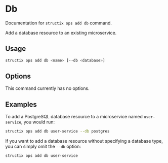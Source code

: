 # Db

Documentation for `structix ops add db` command.

Add a database resource to an existing microservice.

## Usage

```bash
structix ops add db <name> [--db <database>]
```

## Options

This command currently has no options.

## Examples

To add a PostgreSQL database resource to a microservice named `user-service`, you would run:

```bash
structix ops add db user-service --db postgres
```

If you want to add a database resource without specifying a database type, you can simply omit the `--db` option:

```bash
structix ops add db user-service
```